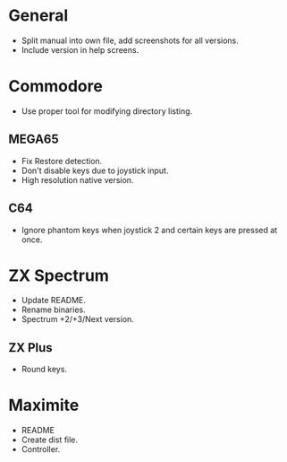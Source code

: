 # General

- Split manual into own file, add screenshots for all versions.
- Include version in help screens.

# Commodore

- Use proper tool for modifying directory listing.

## MEGA65

- Fix Restore detection.
- Don't disable keys due to joystick input.
- High resolution native version.

## C64

- Ignore phantom keys when joystick 2 and certain keys are pressed at once.


# ZX Spectrum

- Update README.
- Rename binaries.
- Spectrum +2/+3/Next version.

## ZX Plus

- Round keys.

# Maximite

- README
- Create dist file.
- Controller.
